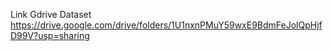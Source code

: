 Link Gdrive Dataset https://drive.google.com/drive/folders/1U1nxnPMuY59wxE9BdmFeJolQpHjfD99V?usp=sharing
